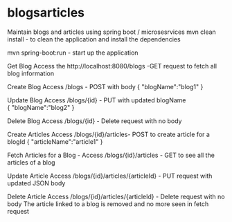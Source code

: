 # blogsarticles
Maintain blogs and articles using spring boot / microsesrvices
mvn clean install - to clean the application and install the dependencies

mvn spring-boot:run - start up the application

Get Blog
Access the http://localhost:8080/blogs -GET request to fetch all blog information

Create Blog
Access /blogs - POST with body 
{
"blogName":"blog1"
}

Update Blog
Access /blogs/{id} - PUT with updated blogName  
{
"blogName":"blog2"
}

Delete Blog
Access /blogs/{id} - Delete request with no body  


Create Articles
Access /blogs/{id}/articles- POST to create article for a blogId
{
"articleName":"article1"
}

Fetch Articles for a Blog - 
Access /blogs/{id}/articles - GET to see all the articles of a blog

Update Article
Access /blogs/{id}/articles/{articleId} - PUT request with updated JSON body

Delete Article
Access /blogs/{id}/articles/{articleId} - Delete request with no body
The article linked to a blog is removed and no more seen in fetch request
